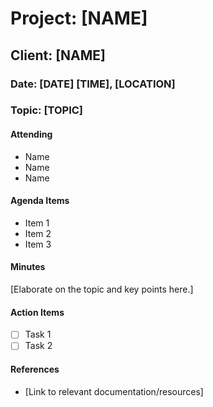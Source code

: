 <!-- Run the 'Make Notes Doc' action to use this template. A 'notes' directory will be created if necessary.-->
# Project: [NAME]

## Client: [NAME]

### Date: [DATE] [TIME], [LOCATION]

### Topic: [TOPIC]

#### Attending

- Name
- Name
- Name

#### Agenda Items

- Item 1
- Item 2
- Item 3

#### Minutes

[Elaborate on the topic and key points here.]

#### Action Items

- [ ] Task 1
- [ ] Task 2

#### References

- [Link to relevant documentation/resources]
